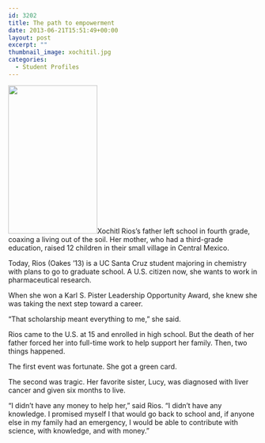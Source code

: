 ```yaml
---
id: 3202
title: The path to empowerment
date: 2013-06-21T15:51:49+00:00
layout: post
excerpt: ""
thumbnail_image: xochitil.jpg
categories:
  - Student Profiles
---
```

<img class="alignright size-medium wp-image-3203" src="http://live-ucsc-giving.pantheonsite.io/wp-content/uploads/2017/09/xochitil-180x300.jpg" alt="" width="180" height="300" srcset="https://ucsc-giving.lndo.site/wp-content/uploads/2017/09/xochitil-180x300.jpg 180w, https://ucsc-giving.lndo.site/wp-content/uploads/2017/09/xochitil.jpg 297w" sizes="(max-width: 180px) 100vw, 180px" />Xochitl Rios&#8217;s father left school in fourth grade, coaxing a living out of the soil. Her mother, who had a third-grade education, raised 12 children in their small village in Central Mexico.

Today, Rios (Oakes &#8217;13) is a UC Santa Cruz student majoring in chemistry with plans to go to graduate school. A U.S. citizen now, she wants to work in pharmaceutical research.

When she won a Karl S. Pister Leadership Opportunity Award, she knew she was taking the next step toward a career.

&#8220;That scholarship meant everything to me,&#8221; she said.

Rios came to the U.S. at 15 and enrolled in high school. But the death of her father forced her into full-time work to help support her family. Then, two things happened.

The first event was fortunate. She got a green card.

The second was tragic. Her favorite sister, Lucy, was diagnosed with liver cancer and given six months to live.

&#8220;I didn&#8217;t have any money to help her,&#8221; said Rios. &#8220;I didn&#8217;t have any knowledge. I promised myself I that would go back to school and, if anyone else in my family had an emergency, I would be able to contribute with science, with knowledge, and with money.&#8221;
